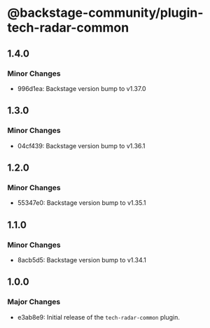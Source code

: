 # @backstage-community/plugin-tech-radar-common

## 1.4.0

### Minor Changes

- 996d1ea: Backstage version bump to v1.37.0

## 1.3.0

### Minor Changes

- 04cf439: Backstage version bump to v1.36.1

## 1.2.0

### Minor Changes

- 55347e0: Backstage version bump to v1.35.1

## 1.1.0

### Minor Changes

- 8acb5d5: Backstage version bump to v1.34.1

## 1.0.0

### Major Changes

- e3ab8e9: Initial release of the `tech-radar-common` plugin.
